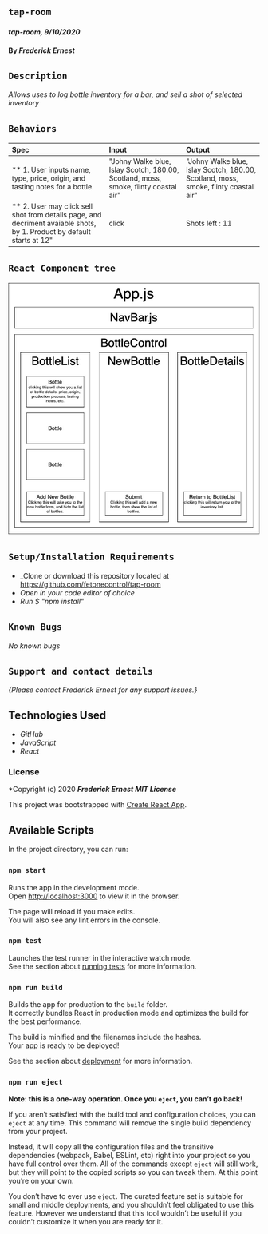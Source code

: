 
## `tap-room`

#### _tap-room, 9/10/2020_

#### By _**Frederick Ernest**_

## `Description`

_Allows uses to log bottle inventory for a bar, and sell a shot of selected inventory_

## `Behaviors`

| Spec | Input | Output |
| :-------------      | :------------- | :------------- |
| ** 1. User inputs name, type, price, origin, and tasting notes for a bottle. |"Johny Walke blue, Islay Scotch, 180.00, Scotland, moss, smoke, flinty coastal air"| "Johny Walke blue, Islay Scotch, 180.00, Scotland, moss, smoke, flinty coastal air" |
| ** 2. User may click sell shot from details page, and decriment avaiable shots, by 1. Product by default starts at 12" | click | Shots left : 11 |

## `React Component tree`

![Commponent Tree](./Component.jpg)

## `Setup/Installation Requirements`

* _Clone or download this repository located at https://github.com/fetonecontrol/tap-room
* _Open in your code editor of choice_
* _Run $ "npm install"_

## `Known Bugs`

_No known bugs_

## `Support and contact details`

_{Please contact Frederick Ernest for any support issues.}_

## Technologies Used

* _GitHub_
* _JavaScript_
* _React_

### License

*Copyright (c) 2020 **_Frederick Ernest MIT License_**

This project was bootstrapped with [Create React App](https://github.com/facebook/create-react-app).

## Available Scripts

In the project directory, you can run:

### `npm start`

Runs the app in the development mode.<br />
Open [http://localhost:3000](http://localhost:3000) to view it in the browser.

The page will reload if you make edits.<br />
You will also see any lint errors in the console.

### `npm test`

Launches the test runner in the interactive watch mode.<br />
See the section about [running tests](https://facebook.github.io/create-react-app/docs/running-tests) for more information.

### `npm run build`

Builds the app for production to the `build` folder.<br />
It correctly bundles React in production mode and optimizes the build for the best performance.

The build is minified and the filenames include the hashes.<br />
Your app is ready to be deployed!

See the section about [deployment](https://facebook.github.io/create-react-app/docs/deployment) for more information.

### `npm run eject`

**Note: this is a one-way operation. Once you `eject`, you can’t go back!**

If you aren’t satisfied with the build tool and configuration choices, you can `eject` at any time. This command will remove the single build dependency from your project.

Instead, it will copy all the configuration files and the transitive dependencies (webpack, Babel, ESLint, etc) right into your project so you have full control over them. All of the commands except `eject` will still work, but they will point to the copied scripts so you can tweak them. At this point you’re on your own.

You don’t have to ever use `eject`. The curated feature set is suitable for small and middle deployments, and you shouldn’t feel obligated to use this feature. However we understand that this tool wouldn’t be useful if you couldn’t customize it when you are ready for it.
